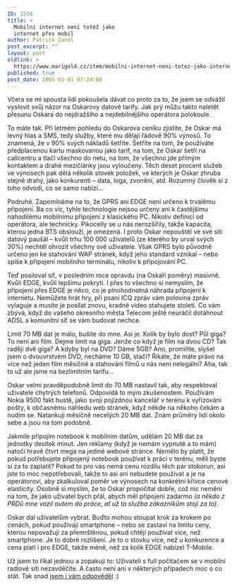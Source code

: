 ```yaml
---
ID: 1558
title: >
  Mobilní internet není totéž jako
  internet přes mobil
author: Patrick Zandl
post_excerpt: ""
layout: post
oldlink: >
  https://www.marigold.cz/item/mobilni-internet-neni-totez-jako-internet-pres-mobil
published: true
post_date: 2005-03-01 07:24:00
---
```

<p>Včera se mi spousta lidí pokoušela dávat co proto za to, že jsem se odvážil vyslovit svůj názor na Oskarovy datové tarify. Jak prý můžu takto naletět přesunu Oskara do nejdražšího a nejdebilnějšího operátora polokoule. </p>

<p>To máte tak. Při letmém pohledu do Oskarova ceníku zjistíte, že Oskar má levný hlas a SMS, tedy služby, které mu dělají řádově 90% výnosů. To znamená, že v 90% svých nákladů šetříte. Šetříte na tom, že používáte předplacenou kartu maskovanou jako tarif, na tom, že Oskar šetří na callcentru a tlačí všechno do netu, na tom, že všechno jde přímým kontaktem a drahé mezičlánky jsou vyloučeny. Těch deset procent služeb ve výnosech pak dělá několik stovek položek, ve kterých je Oskar zhruba stejně drahý, jako konkurenti – data, loga, zvonění, atd. Rozumný člověk si z toho odvodí, co se samo nabízí…</p>

<p>Podruhé. Zapomínáme na to, že GPRS ani EDGE není určeno k trvalému připojení. Ba co víc, tyhle technologie nejsou určeny ani k častějšímu nahodilému mobilnímu připojení z klasického PC. Nikoliv definicí od operátora, ale technicky. Pikocelly se u nás nerozšířily, takže kapacita, kterou jedna BTS obslouží, je omezená. I proto Oskar nepouštěl ve své síti datový paušál – kvůli trhu 100 000 uživatelů (ze kterého by urval svých 30%) nechtěl ohrozit všechny své uživatele. Však GPRS bylo původně určeno jen ke stahování WAP stránek, když jeho standard vznikal – nebo spíše k připojení mobilního terminálu, nikoliv k připojování PC. </p>

<p>Teď posiloval síť, v posledním roce opravdu (na Oskaří poměry) masivně. Kvůli EDGE, kvůli lepšímu pokrytí. I přes to všechno si nemyslím, že připojení přes EDGE je něco, co je plnohodnotná náhrada připojení k internetu. Nemůžete hrát hry, při psaní ICQ zpráv vám polovina zpráv vylaguje a musíte je posílat znovu, kradné video stahujete století. Co vám zbývá, když do vašeho okresního města Telecom ještě neuráčil dotáhnout ADSL a komunitní síť se vám budovat nechce. </p>

<p>Limit 70 MB dat je málo, bušíte do mne. Asi je. Kolik by bylo dost? Půl giga? To není ani film. Dejme limit na giga. Jenže co když je film na dvou CD? Tak raději dvě giga? A kdyby byl na DVD? Dáme 5GB? Ano, promiňte, slyšel jsem o dvouvrstvém DVD, necháme 10 GB, stačí? Říkáte, že máte právo na více než jeden film měsíčně a stahování filmů u nás není nelegální? Aha, tak to už ale jsme na bezlimitním tarifu…</p>

<p>Oskar velmi pravděpodobně limit do 70 MB nastavil tak, aby respektoval uživatele chytrých telefonů. Odpovídá to mým zkušenostem. Používám Nokia 9500 fakt hustě, jako svoji pojízdnou kancelář v terénu k vyřizování pošty, k občasnému náhledu web stránek, když někde na někoho čekám a nudím se. Natankuji měsíčně necelých 20 MB dat. Znám průměry lidí okolo sebe a jsou na tom podobně. </p>

<p>Jakmile připojím notebook k mobilním datům, udělám 20 MB dat za jednotky desítek minut. Jen reklamy (když je nemám vypnuté a to mám) natočí hravě čtvrt mega na jediné webové stránce. Nemělo by platit, že pokud potřebujete připojený notebook používat k práci v terénu, měli byste si za to zaplatit? Pokud to pro vás nemá cenu rozdílu těch pár stokorun, asi jste to moc nepotřebovali, takže to asi ani nebudete používat a je na operátorovi, aby zkalkuloval poměr ve výnosech na konkrétní křivce cenové elasticity. Osobně si myslím, že to Oskar propočítal dobře, což nic nemění na tom, že jako uživatel bych přál, abych měl připojení zadarmo <i>(a někdo z PRDů mne vozil autem do práce, ať už ta služba zákazníkům stojí za to)</i>. </p>

<p>Oskar dal uživatelům vybrat. Buďto mohou stoupat krok za krokem po cenách, pokud používají smartphone – nebo se zastaví na limitu ceny, kterou nepovažuji za přemrštěnou, pokud chtějí používat více, než smartphone. Je to dobré rozlišení. Je to o stovku více, než u konkurence a cena platí i pro EDGE, takže méně, než za kolik EDGE nabízel T-Mobile. </p>

<p>Už jsem to říkal jednou a zopakuji to: Uživateli s full počítačem se v mobilní radiové síti nezavděčíte. A často není ani v některých případech moc o co stát.  Tak snad <a href="http://pilnik.blog.sme.sk/c/3994/ludia-ktori-vytvaraju-cesky-internet.html">jsem i vám odpověděl</a> :)
</p>
